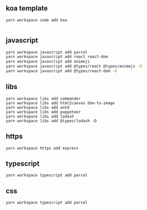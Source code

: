 ## koa template

```sh
yarn workspace code add koa
```

```sh

```

## javascript

```sh
yarn workspace javascript add parcel
yarn workspace javascript add react react-dom
yarn workspace javascript add animejs
yarn workspace javascript add @types/react @types/animejs -D
yarn workspace javascript add @types/react-dom -D
```

## libs

```
yarn workspace libs add commander
yarn workspace libs add html2canvas dom-to-image
yarn workspace libs add antd
yarn workspace libs add puppeteer
yarn workspace libs add lodash
yarn workspace libs add @types/lodash -D
```

## https

```
yarn workspace https add express
```

## typescript

```
yarn workspace typescript add parcel
```

## css

```
yarn workspace typescript add parcel
```